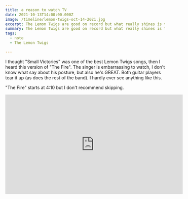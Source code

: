 ```yaml
---
title: a reason to watch TV
date: 2021-10-13T14:00:00.000Z
image: /timeline/lemon-twigs-oct-14-2021.jpg
excerpt: The Lemon Twigs are good on record but what really shines is the live show.
summary: The Lemon Twigs are good on record but what really shines is the live show.
tags:
  - note 
  - The Lemon Twigs

---
```


I thought "Small Victories" was one of the best Lemon Twigs songs, then I heard this version of "The Fire". The singer is embarrassing to watch, I don't know what say about his posture, but also he's GREAT. Both guitar players tear it up (as does the rest of the band). I hardly ever see anything like this.

"The Fire" starts at 4:10 but I don't recommend skipping.

<iframe width="560" height="315" src="https://www.youtube.com/embed/Cfe8DHnz2YU" title="YouTube video player" frameborder="0" allow="accelerometer; autoplay; clipboard-write; encrypted-media; gyroscope; picture-in-picture" allowfullscreen></iframe>